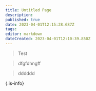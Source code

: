 ```yaml
---
title: Untitled Page
description: 
published: true
date: 2023-04-01T12:15:28.687Z
tags: 
editor: markdown
dateCreated: 2023-04-01T12:10:39.850Z
---
```


> Test

> dfgfdhngff

> dddddd

{.is-info}